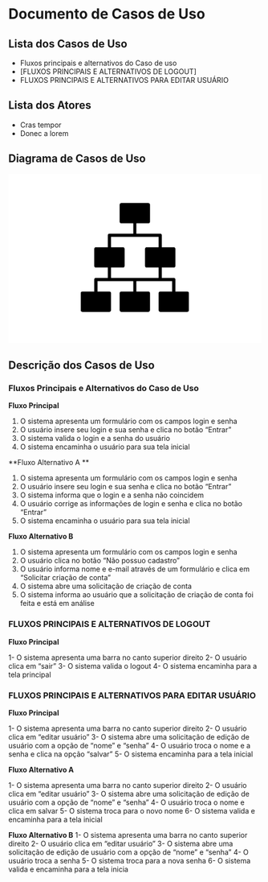 # Documento de Casos de Uso

## Lista dos Casos de Uso

 - Fluxos principais e alternativos do Caso de uso
 - [FLUXOS PRINCIPAIS E ALTERNATIVOS DE LOGOUT]
 - FLUXOS PRINCIPAIS E ALTERNATIVOS PARA EDITAR USUÁRIO

## Lista dos Atores

 - Cras tempor
 - Donec a lorem

## Diagrama de Casos de Uso

![Diagrama de Casos de Uso](diagrama-exemplo.png)

## Descrição dos Casos de Uso

### Fluxos Principais e Alternativos do Caso de Uso

**Fluxo Principal**

1. O sistema apresenta um formulário com os campos login e senha 
2. O usuário insere seu login e sua senha e clica no botão “Entrar” 
3. O sistema valida o login e a senha do usuário
4. O sistema encaminha o usuário para sua tela inicial 

**Fluxo Alternativo A **
1. O sistema apresenta um formulário com os campos login e senha
2. O usuário insere seu login e sua senha e clica no botão “Entrar”
3. O sistema informa que o login e a senha não coincidem
4. O usuário corrige as informações de login e senha e clica no botão “Entrar”
5. O sistema encaminha o usuário para sua tela inicial

**Fluxo Alternativo B**

1. O sistema apresenta um formulário com os campos login e senha 
2. O usuário clica no botão “Não possuo cadastro” 
3. O usuário informa nome e e-mail através de um formulário e clica em “Solicitar criação de conta” 
4. O sistema abre uma solicitação de criação de conta 
5. O sistema informa ao usuário que a solicitação de criação de conta foi feita e está em análise


### FLUXOS PRINCIPAIS E ALTERNATIVOS DE LOGOUT

**Fluxo Principal** 

1- O sistema apresenta uma barra no canto superior direito
2- O usuário clica em “sair”
3- O sistema valida o logout
4- O sistema encaminha para a tela principal

### FLUXOS PRINCIPAIS E ALTERNATIVOS PARA EDITAR USUÁRIO

**Fluxo Principal**

1- O sistema apresenta uma barra no canto superior direito
2- O usuário clica em “editar usuário”
3- O sistema abre uma solicitação de edição de usuário com a opção de “nome” e “senha”
4- O usuário troca o nome e a senha e clica na opção “salvar”
5- O sistema encaminha para a tela inicial

**Fluxo Alternativo A**

1- O sistema apresenta uma barra no canto superior direito
2- O usuário clica em “editar usuário”
3- O sistema abre uma solicitação de edição de usuário com a opção de “nome” e “senha”
4- O usuário troca o nome e clica em salvar
5- O sistema troca para o novo nome
6- O sistema valida e encaminha para a tela inicial

**Fluxo Alternativo B**
1- O sistema apresenta uma barra no canto superior direito
2- O usuário clica em “editar usuário”
3- O sistema abre uma solicitação de edição de usuário com a opção de “nome” e “senha”
4- O usuário troca a senha
5- O sistema troca para a nova senha
6- O sistema valida e encaminha para a tela inicia
